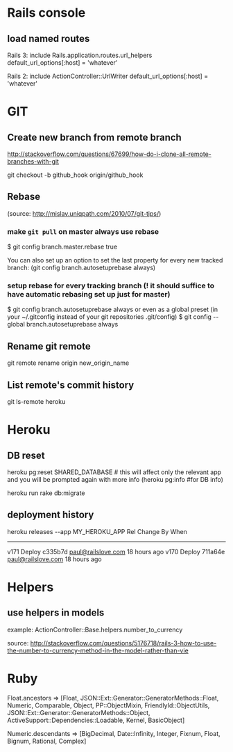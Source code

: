 Rails console
=============

load named routes
-----------------
Rails 3:
include Rails.application.routes.url_helpers
default_url_options[:host] = 'whatever'

Rails 2:
include ActionController::UrlWriter
default_url_options[:host] = 'whatever'


GIT
===

Create new branch from remote branch
------------------------------------
http://stackoverflow.com/questions/67699/how-do-i-clone-all-remote-branches-with-git

git checkout -b github_hook origin/github_hook


Rebase 
------
(source: http://mislav.uniqpath.com/2010/07/git-tips/)

### make `git pull` on master always use rebase
$ git config branch.master.rebase true

You can also set up an option to set the last property for every new tracked branch:
(git config branch.autosetuprebase always) 

### setup rebase for every tracking branch (! it should suffice to have automatic rebasing set up just for master)
$ git config branch.autosetuprebase always
or even as a global preset (in your ~/.gitconfig instead of your git repositories .git/config)
$ git config --global branch.autosetuprebase always


Rename git remote
-----------------
git remote rename origin new_origin_name

List remote's commit history
----------------------------
git ls-remote heroku


Heroku
======

DB reset
--------
heroku pg:reset SHARED_DATABASE # this will affect only the relevant app and you will be prompted again with more info
(heroku pg:info #for DB info)

heroku run rake db:migrate

deployment history
------------------
heroku releases --app MY_HEROKU_APP
Rel   Change                          By                    When
----  ----------------------          ----------            ----------
v171  Deploy c335b7d                  paul@railslove.com    18 hours ago
v170  Deploy 711a64e                  paul@railslove.com    18 hours ago


Helpers
=======

use helpers in models
---------------------
example:
ActionController::Base.helpers.number_to_currency

source:
http://stackoverflow.com/questions/5176718/rails-3-how-to-use-the-number-to-currency-method-in-the-model-rather-than-vie


Ruby
====

Float.ancestors
 => [Float, JSON::Ext::Generator::GeneratorMethods::Float, Numeric, Comparable, Object, PP::ObjectMixin, FriendlyId::ObjectUtils, JSON::Ext::Generator::GeneratorMethods::Object, ActiveSupport::Dependencies::Loadable, Kernel, BasicObject]

Numeric.descendants
 => [BigDecimal, Date::Infinity, Integer, Fixnum, Float, Bignum, Rational, Complex]
